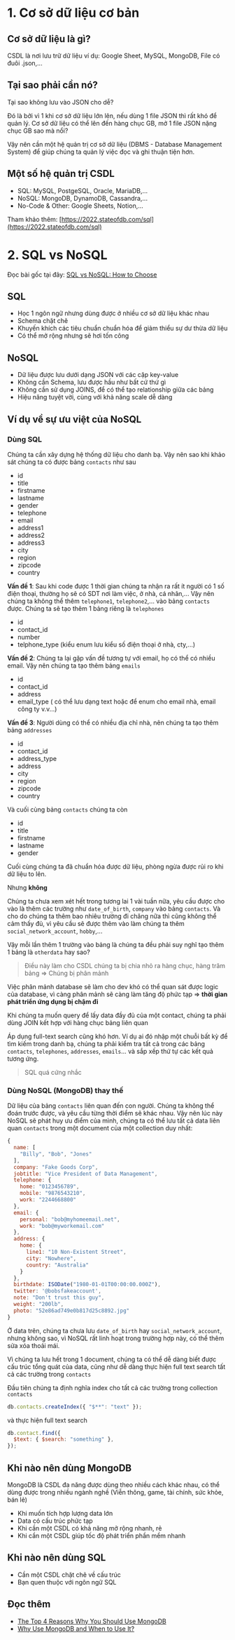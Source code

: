 # 1. Cơ sở dữ liệu cơ bản

## Cơ sở dữ liệu là gì?

CSDL là nơi lưu trữ dữ liệu ví dụ: Google Sheet, MySQL, MongoDB, File có đuôi .json,...

## Tại sao phải cần nó?

Tại sao không lưu vào JSON cho dễ?

Đó là bởi vì 1 khi cơ sở dữ liệu lớn lên, nếu dùng 1 file JSON thì rất khó để quản lý. Cơ sở dữ liệu có thể lên đến hàng chục GB, mở 1 file JSON nặng chục GB sao mà nổi?

Vậy nên cần một hệ quản trị cơ sở dữ liệu (DBMS - Database Management System) để giúp chúng ta quản lý việc đọc và ghi thuận tiện hơn.

## Một số hệ quản trị CSDL

- SQL: MySQL, PostgeSQL, Oracle, MariaDB,...
- NoSQL: MongoDB, DynamoDB, Cassandra,...
- No-Code & Other: Google Sheets, Notion,...

Tham khảo thêm: [https://2022.stateofdb.com/sql](https://2022.stateofdb.com/sql)

# 2. SQL vs NoSQL

Đọc bài gốc tại đây: [SQL vs NoSQL: How to Choose](https://www.sitepoint.com/sql-vs-nosql-choose/)

## SQL

- Học 1 ngôn ngữ nhưng dùng được ở nhiều cơ sở dữ liệu khác nhau
- Schema chặt chẽ
- Khuyến khích các tiêu chuẩn chuẩn hóa để giảm thiểu sự dư thừa dữ liệu
- Có thể mở rộng nhưng sẽ hơi tốn công

## NoSQL

- Dữ liệu được lưu dưới dạng JSON với các cặp key-value
- Không cần Schema, lưu được hầu như bất cứ thứ gì
- Không cần sử dụng JOINS, để có thể tạo relationship giữa các bảng
- Hiệu năng tuyệt vời, cùng với khả năng scale dễ dàng

## Ví dụ về sự ưu việt của NoSQL

### Dùng SQL

Chúng ta cần xây dựng hệ thống dữ liệu cho danh bạ. Vậy nên sao khi khảo sát chúng ta có được bảng `contacts` như sau

- id
- title
- firstname
- lastname
- gender
- telephone
- email
- address1
- address2
- address3
- city
- region
- zipcode
- country

**Vấn đề 1**: Sau khi code được 1 thời gian chúng ta nhận ra rất ít người có 1 số điện thoại, thường họ sẽ có SDT nơi làm việc, ở nhà, cá nhân,... Vậy nên chúng ta không thể thêm `telephone1`, `telephone2`,... vào bảng `contacts` được. Chúng ta sẽ tạo thêm 1 bảng riêng là `telephones`

- id
- contact_id
- number
- telphone_type (kiểu enum lưu kiểu số điện thoại ở nhà, cty,...)

**Vấn đề 2**: Chúng ta lại gặp vấn đề tương tự với email, họ có thể có nhiều email. Vậy nên chúng ta tạo thêm bảng `emails`

- id
- contact_id
- address
- email_type ( có thể lưu dạng text hoặc để enum cho email nhà, email công ty v.v...)

**Vấn đề 3**: Người dùng có thể có nhiều địa chỉ nhà, nên chúng ta tạo thêm bảng `addresses`

- id
- contact_id
- address_type
- address
- city
- region
- zipcode
- country

Và cuối cùng bảng `contacts` chúng ta còn

- id
- title
- firstname
- lastname
- gender

Cuối cùng chúng ta đã chuẩn hóa được dữ liệu, phòng ngừa được rủi ro khi dữ liệu to lên.

Nhưng **không**

Chúng ta chưa xem xét hết trong tương lai 1 vài tuần nữa, yêu cầu được cho vào là thêm các trường như `date_of_birth`, `company` vào bảng `contacts`. Và cho do chúng ta thêm bao nhiêu trường đi chăng nữa thì cũng không thể cảm thấy đủ, vì yêu cầu sẽ được thêm vào làm chúng ta thêm `social_network_account`, `hobby`,...

Vậy mỗi lần thêm 1 trường vào bảng là chúng ta đều phải suy nghĩ tạo thêm 1 bảng là `otherdata` hay sao?

> Điều này làm cho CSDL chúng ta bị chia nhỏ ra hàng chục, hàng trăm bảng => Chúng bị phân mảnh

Việc phân mảnh database sẽ làm cho dev khó có thể quan sát được logic của database, vì càng phân mảnh sẽ càng làm tăng độ phức tạp => **thời gian phát triển ứng dụng bị chậm đi**

Khi chúng ta muốn query để lấy data đầy đủ của một contact, chúng ta phải dùng JOIN kết hợp với hàng chục bảng liên quan

Áp dụng full-text search cũng khó hơn. Ví dụ ai đó nhập một chuỗi bất kỳ để tìm kiếm trong danh bạ, chúng ta phải kiểm tra tất cả trong các bảng `contacts`, `telephones`, `addresses`, `emails`... và sắp xếp thứ tự các kết quả tương ứng.

> SQL quá cứng nhắc

### Dùng NoSQL (MongoDB) thay thế

Dữ liệu của bảng `contacts` liên quan đến con người. Chúng ta không thể đoán trước được, và yêu cầu từng thời điểm sẽ khác nhau. Vậy nên lúc này NoSQL sẽ phát huy ưu điểm của mình, chúng ta có thể lưu tất cả data liên quan `contacts` trong một document của một collection duy nhất:

```js
{
  name: [
    "Billy", "Bob", "Jones"
  ],
  company: "Fake Goods Corp",
  jobtitle: "Vice President of Data Management",
  telephone: {
    home: "0123456789",
    mobile: "9876543210",
    work: "2244668800"
  },
  email: {
    personal: "bob@myhomeemail.net",
    work: "bob@myworkemail.com"
  },
  address: {
    home: {
      line1: "10 Non-Existent Street",
      city: "Nowhere",
      country: "Australia"
    }
  },
  birthdate: ISODate("1980-01-01T00:00:00.000Z"),
  twitter: '@bobsfakeaccount',
  note: "Don't trust this guy",
  weight: "200lb",
  photo: "52e86ad749e0b817d25c8892.jpg"
}
```

Ở data trên, chúng ta chưa lưu `date_of_birth` hay `social_network_account`, nhưng không sao, vì NoSQL rất linh hoạt trong trường hợp này, có thể thêm sửa xóa thoải mái.

Vì chúng ta lưu hết trong 1 document, chúng ta có thể dễ dàng biết được cấu trúc tổng quát của data, cũng như dễ dàng thực hiện full text search tất cả các trường trong `contacts`

Đầu tiên chúng ta định nghĩa index cho tất cả các trường trong collection `contacts`

```js
db.contacts.createIndex({ "$**": "text" });
```

và thực hiện full text search

```js
db.contact.find({
  $text: { $search: "something" },
});
```

## Khi nào nên dùng MongoDB

MongoDB là CSDL đa năng được dùng theo nhiều cách khác nhau, có thể dùng được trong nhiều ngành nghề (Viễn thông, game, tài chính, sức khỏe, bán lẻ)

- Khi muốn tích hợp lượng data lớn
- Data có cấu trúc phức tạp
- Khi cần một CSDL có khả năng mở rộng nhanh, rẻ
- Khi cần một CSDL giúp tốc độ phát triển phần mềm nhanh

## Khi nào nên dùng SQL

- Cần một CSDL chặt chẽ về cấu trúc
- Bạn quen thuộc với ngôn ngữ SQL

## Đọc thêm

- [The Top 4 Reasons Why You Should Use MongoDB](https://www.mongodb.com/developer/products/mongodb/top-4-reasons-to-use-mongodb)
- [Why Use MongoDB and When to Use It?](https://www.mongodb.com/why-use-mongodb)

